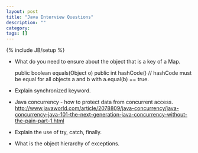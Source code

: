 ```yaml
---
layout: post
title: "Java Interview Questions"
description: ""
category: 
tags: []
---
```

{% include JB/setup %}




* What do you need to ensure about the object that is a key of a Map. 

    public boolean equals(Object o)
    public int hashCode()
    // hashCode must be equal for all objects a and b with a.equal(b) == true.


* Explain synchronized keyword.


* Java concurrency - how to protect data from concurrent access. 
<http://www.javaworld.com/article/2078809/java-concurrency/java-concurrency-java-101-the-next-generation-java-concurrency-without-the-pain-part-1.html>

* Explain the use of try, catch, finally. 


* What is the object hierarchy of exceptions. 



